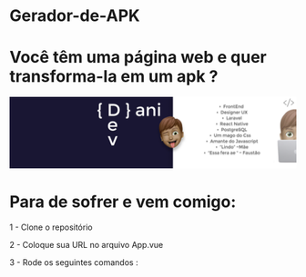 # Gerador-de-APK
<h1>Você têm uma página web e quer transforma-la em um apk ? </h1>
<img src="/assets/banner.png"  alt="accessibility text">
<h1>Para de sofrer e vem comigo: </h1>
<p> 1 - Clone o repositório </p>
<p> 2 - Coloque sua URL no arquivo App.vue </p>
<p> 3 - Rode os seguintes comandos :  </p>
